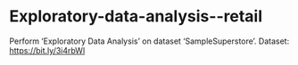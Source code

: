 # Exploratory-data-analysis--retail
Perform ‘Exploratory Data Analysis’ on dataset ‘SampleSuperstore’.
Dataset: https://bit.ly/3i4rbWl

